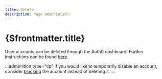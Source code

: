```yaml
---
title: Delete
description: Page description.
---
```


# {$frontmatter.title}

User accounts can be deleted through the Auth0 dashboard. Further instructions can be found [here](https://auth0.com/docs/manage-users/user-accounts/delete-users).

:::admonition type="tip"
If you would like to temporarily disable an account, consider [blocking](https://auth0.com/docs/manage-users/user-accounts/block-and-unblock-users) the account instead of deleting it.
:::
